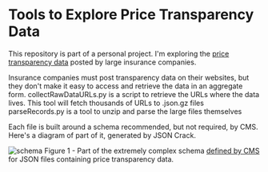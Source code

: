 # Tools to Explore Price Transparency Data
This repository is part of a personal project. 
I'm exploring the <a href="https://transparency-in-coverage.uhc.com/">price transparency data</a> posted by large insurance companies. 

Insurance companies must post transparency data on their websites, but they don't make it easy to access and retrieve the data in an aggregate form. 
collectRawDataURLs.py is a script to retrieve the URLs where the data lives. This tool will fetch thousands of URLs to .json.gz files
parseRecords.py is a tool to unzip and parse the large files themselves 

Each file is built around a schema recommended, but not required, by CMS. Here's a diagram of part of it, generated by JSON Crack. 

![schema](https://github.com/scanaaron/transparent/assets/53543826/fc61be97-ffd0-4e3e-926e-a0210d25ff4b)
Figure 1 - Part of the extremely complex schema <a href="https://github.com/CMSgov/price-transparency-guide/tree/master/schemas/in-network-rates">defined by CMS</a> for JSON files containing price transparency data. 
